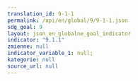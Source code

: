 ```yaml
---
translation_id: 9-1-1
permalink: /api/en/global/9/9-1-1.json
sdg_goal: 9
layout: json_en_globalne_goal_indicator
indicator: "9.1.1"
zmienne: null
indicator_variable_1: null;
kategorie: null
source_url: null
---
```

